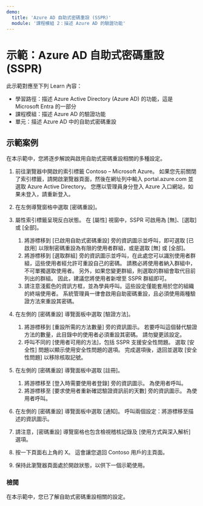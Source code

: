 ```yaml
---
demo:
  title: 'Azure AD 自助式密碼重設 (SSPR)'
  module: '課程模組 2：描述 Azure AD 的驗證功能'
---
```



# <a name="demo-azure-ad-self-service-password-reset-sspr"></a>示範：Azure AD 自助式密碼重設 (SSPR)

此示範對應至下列 Learn 內容：

- 學習路徑：描述 Azure Active Directory (Azure AD) 的功能，這是 Microsoft Entra 的一部分
- 課程模組：描述 Azure AD 的驗證功能
- 單元：描述 Azure AD 中的自助式密碼重設

## <a name="demo-scenario"></a>示範案例

在本示範中，您將逐步解說與啟用自助式密碼重設相關的多種設定。

1. 前往瀏覽器中開啟的索引標籤 Contoso – Microsoft Azure。 如果您先前關閉了索引標籤，請開啟瀏覽器頁面，然後在網址列中輸入 portal.azure.com 並選取 Azure Active Directory。 您應以管理員身分登入 Azure 入口網站，如果未登入，請重新登入。

1. 在左側導覽窗格中選取 [密碼重設]。

1. 屬性索引標籤呈現反白狀態。  在 [屬性] 視窗中，SSPR 可啟用為 [無]、[選取] 或 [全部]。
    1. 將游標移到 [已啟用自助式密碼重設] 旁的資訊圖示並呼叫，即可選取 [已啟用] 以限制密碼重設為有限的使用者群組，或是選取 [無] 或 [全部]。
    1. 將游標移到 [選取群組] 旁的資訊圖示並呼叫，在此處您可以識別使用者群組，這些使用者經允許可重設自己的密碼。   請務必將使用者納入群組中，不可單獨選取使用者。  另外，如果您變更群組，則選取的群組會取代目前列出的群組。  因此，建議您將使用者新增至 SSPR 群組即可。
    1. 請注意淺藍色的資訊方框，並為學員呼叫。這些設定僅能套用於您的組織的終端使用者。 系統管理員一律會啟用自助密碼重設，且必須使用兩種驗證方法來重設其密碼。

1. 在左側的 [密碼重設] 導覽面板中選取 [驗證方法]。
    1. 將游標移到 [重設所需的方法數量] 旁的資訊圖示。  若要呼叫這個替代驗證方法的數量，此目錄中的使用者必須重設其密碼。   請勿變更該設定。
    1. 呼叫不同的 [使用者可用的方法]，包括 SSPR 支援安全性問題。 選取 [安全性] 問題以顯示使用安全性問題的選項。 完成選項後，退回並選取 [安全性問題] 以移除核取記號。

1. 在左側的 [密碼重設] 導覽面板中選取 [註冊]。
    1. 將游標移至 [登入時需要使用者登錄] 旁的資訊圖示。   為使用者呼叫。  
    1. 將游標移至 [要求使用者重新確認驗證資訊前的天數] 旁的資訊圖示。   為使用者呼叫。  

1. 在左側的 [密碼重設] 導覽面板中選取 [通知]。  呼叫兩個設定：將游標移至描述的資訊圖示。

1. 請注意，[密碼重設] 導覽窗格也包含檢視稽核記錄及 [使用方式與深入解析] 選項。

1. 按一下頁面右上角的 X。 這會讓您退回 Contoso 用戶的主頁面。

1. 保持此瀏覽器頁面處於開啟狀態，以供下一個示範使用。

### <a name="review"></a>檢閱

在本示範中，您已了解自助式密碼重設相關的設定。
